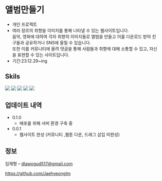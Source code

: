 # 앨범만들기
* 개인 프로젝트
* 여러 장르의 취향을 이미지를 통해 나타낼 수 있는 웹사이트입니다.</br>
  음악, 영화에 대하여 각자 취향의 이미지들로 앨범을 만들고 이를 다운로드 받아 친구들과 공유하거나 SNS에 올릴 수 있습니다.</br>
  또한 이를 커뮤니티에 올려 댓글을 통해 사람들과 취향에 대해 소통할 수 있고, 자신을 표현할 수 있는 사이트입니다.
* 기간:23.12.29~ing



## Skils
<p>
<img src="https://img.shields.io/badge/html5-E34F26?style=for-the-badge&logo=html5&logoColor=white">
<img src="https://img.shields.io/badge/css3-1572B6?style=for-the-badge&logo=css3&logoColor=white">
<img src="https://img.shields.io/badge/javascript-F7DF1E?style=for-the-badge&logo=javascript&logoColor=white">
<img src="https://img.shields.io/badge/spring-6DB33F?style=for-the-badge&logo=spring&logoColor=white">
<img src="https://img.shields.io/badge/jquery-0769AD?style=for-the-badge&logo=jquery&logoColor=white">


</p>


## 업데이트 내역

* 0.1.0
    * 배포를 위해 서버 환경 구축 중
* 0.0.1
    * 웹사이트 완성 (커뮤니티 ,웹툰 다운, 드래그 삽입 미완성)

## 정보

임재형 – dlawogud517@gmail.com

https://github.com/JaehyeongIm
